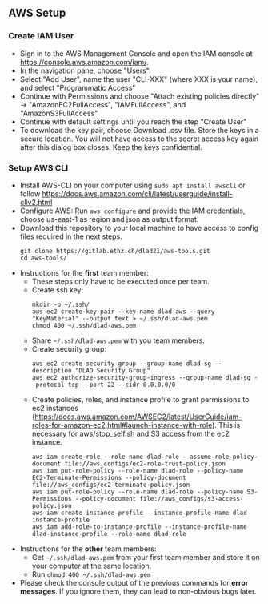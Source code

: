 ## AWS Setup

### Create IAM User

* Sign in to the AWS Management Console and open the IAM console at https://console.aws.amazon.com/iam/.
* In the navigation pane, choose "Users".
* Select "Add User", name the user "CLI-XXX" (where XXX is your name), and select "Programmatic Access"
* Continue with Permissions and choose "Attach existing policies directly" -> "AmazonEC2FullAccess", "IAMFullAccess",
  and "AmazonS3FullAccess"
* Continue with default settings until you reach the step "Create User"
* To download the key pair, choose Download .csv file. Store the keys in a secure location. You will not have access to 
  the secret access key again after this dialog box closes. Keep the keys confidential.

### Setup AWS CLI

* Install AWS-CLI on your computer using `sudo apt install awscli` or follow 
  https://docs.aws.amazon.com/cli/latest/userguide/install-cliv2.html
* Configure AWS: Run `aws configure` and provide the IAM credentials, choose us-east-1 as region and json as output format.
* Download this repository to your local machine to have access to config files required in the next steps.
    ```shell script
    git clone https://gitlab.ethz.ch/dlad21/aws-tools.git
    cd aws-tools/
    ```
* Instructions for the **first** team member:
    * These steps only have to be executed once per team.
    * Create ssh key: 
        ```shell script
        mkdir -p ~/.ssh/
        aws ec2 create-key-pair --key-name dlad-aws --query "KeyMaterial" --output text > ~/.ssh/dlad-aws.pem
        chmod 400 ~/.ssh/dlad-aws.pem
        ```
    * Share `~/.ssh/dlad-aws.pem` with you team members.
    * Create security group:
        ```shell script
        aws ec2 create-security-group --group-name dlad-sg --description "DLAD Security Group"
        aws ec2 authorize-security-group-ingress --group-name dlad-sg --protocol tcp --port 22 --cidr 0.0.0.0/0
        ```
    * Create policies, roles, and instance profile to grant permissions to ec2 instances 
      (https://docs.aws.amazon.com/AWSEC2/latest/UserGuide/iam-roles-for-amazon-ec2.html#launch-instance-with-role).
      This is necessary for aws/stop_self.sh and S3 access from the ec2 instance.
        ```shell script
        aws iam create-role --role-name dlad-role --assume-role-policy-document file://aws_configs/ec2-role-trust-policy.json
        aws iam put-role-policy --role-name dlad-role --policy-name EC2-Terminate-Permissions --policy-document file://aws_configs/ec2-terminate-policy.json
        aws iam put-role-policy --role-name dlad-role --policy-name S3-Permissions --policy-document file://aws_configs/s3-access-policy.json 
        aws iam create-instance-profile --instance-profile-name dlad-instance-profile
        aws iam add-role-to-instance-profile --instance-profile-name dlad-instance-profile --role-name dlad-role
        ```
* Instructions for the **other** team members:
    * Get `~/.ssh/dlad-aws.pem` from your first team member and store it on your computer at the same location.
    * Run `chmod 400 ~/.ssh/dlad-aws.pem`
* Please check the console output of the previous commands for **error messages**. If you ignore them, they can lead
  to non-obvious bugs later.

